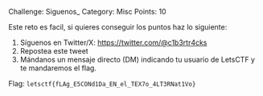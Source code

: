 Challenge: Siguenos\_
Category: Misc
Points: 10

Este reto es facil, si quieres conseguir los puntos haz lo siguiente:

1. Síguenos en Twitter/X: https://twitter.com/@c1b3rtr4cks
2. Repostea este tweet
3. Mándanos un mensaje directo (DM) indicando tu usuario de LetsCTF y te mandaremos el flag.

Flag: `letsctf{fLAg_E5CONd1Da_EN_el_TEX7o_4LT3RNat1Vo}`
